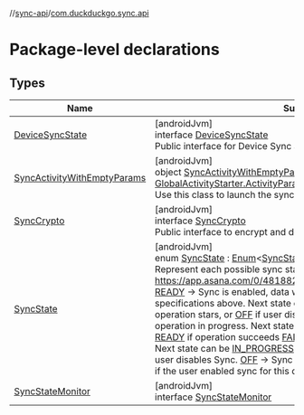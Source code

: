 //[sync-api](../../index.md)/[com.duckduckgo.sync.api](index.md)

# Package-level declarations

## Types

| Name | Summary |
|---|---|
| [DeviceSyncState](-device-sync-state/index.md) | [androidJvm]<br>interface [DeviceSyncState](-device-sync-state/index.md)<br>Public interface for Device Sync State |
| [SyncActivityWithEmptyParams](-sync-activity-with-empty-params/index.md) | [androidJvm]<br>object [SyncActivityWithEmptyParams](-sync-activity-with-empty-params/index.md) : [GlobalActivityStarter.ActivityParams](../../../navigation-api/navigation-api/com.duckduckgo.navigation.api/-global-activity-starter/-activity-params/index.md)<br>Use this class to launch the sync screen without parameters |
| [SyncCrypto](-sync-crypto/index.md) | [androidJvm]<br>interface [SyncCrypto](-sync-crypto/index.md)<br>Public interface to encrypt and decrypt Sync related data |
| [SyncState](-sync-state/index.md) | [androidJvm]<br>enum [SyncState](-sync-state/index.md) : [Enum](https://kotlinlang.org/api/latest/jvm/stdlib/kotlin/-enum/index.html)&lt;[SyncState](-sync-state/index.md)&gt; <br>Represent each possible sync state See Tech Design: Sync Engine https://app.asana.com/0/481882893211075/1204303361994831/f [READY](-sync-state/-r-e-a-d-y/index.md) -> Sync is enabled, data will sync according to the specifications above. Next state can be [IN_PROGRESS](-sync-state/-i-n_-p-r-o-g-r-e-s-s/index.md) if a new sync operation stars, or [OFF](-sync-state/-o-f-f/index.md) if user disables Sync. [IN_PROGRESS](-sync-state/-i-n_-p-r-o-g-r-e-s-s/index.md) -> Sync operation in progress. Next state can be [FAILED](-sync-state/-f-a-i-l-e-d/index.md) if operation fails or [READY](-sync-state/-r-e-a-d-y/index.md) if operation succeeds [FAILED](-sync-state/-f-a-i-l-e-d/index.md) -> Last Sync operation failed. Next state can be [IN_PROGRESS](-sync-state/-i-n_-p-r-o-g-r-e-s-s/index.md) if a new operation starts or [OFF](-sync-state/-o-f-f/index.md) if user disables Sync. [OFF](-sync-state/-o-f-f/index.md) -> Sync is disabled. Next state can be [READY](-sync-state/-r-e-a-d-y/index.md) if the user enabled sync for this device. |
| [SyncStateMonitor](-sync-state-monitor/index.md) | [androidJvm]<br>interface [SyncStateMonitor](-sync-state-monitor/index.md) |
